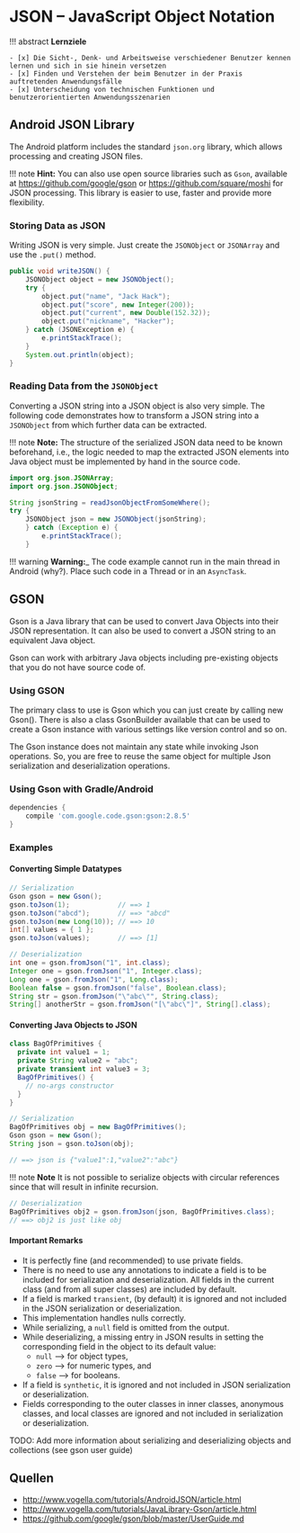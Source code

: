 # JSON – JavaScript Object Notation


!!! abstract 
    **Lernziele**

    - [x] Die Sicht-, Denk- und Arbeitsweise verschiedener Benutzer kennen lernen und sich in sie hinein versetzen
    - [x] Finden und Verstehen der beim Benutzer in der Praxis auftretenden Anwendungsfälle
    - [x] Unterscheidung von technischen Funktionen und benutzerorientierten Anwendungsszenarien

## Android JSON Library

The Android platform includes the standard `json.org` library, which allows processing and creating JSON files.

!!! note
    __Hint:__ You can also use open source libraries such as `Gson`, available at <https://github.com/google/gson> or <https://github.com/square/moshi> for JSON processing. This library is easier to use, faster and provide more flexibility.

### Storing Data as JSON

Writing JSON is very simple. Just create the `JSONObject` or `JSONArray` and use the `.put()` method.

``` java
public void writeJSON() {
    JSONObject object = new JSONObject();
    try {
        object.put("name", "Jack Hack");
        object.put("score", new Integer(200));
        object.put("current", new Double(152.32));
        object.put("nickname", "Hacker");
    } catch (JSONException e) {
        e.printStackTrace();
    }
    System.out.println(object);
}
```


### Reading Data from the `JSONObject`

Converting a JSON string into a JSON object is also very simple. The following code demonstrates how to transform a JSON string into a `JSONObject` from which further data can be extracted.

!!! note
    __Note:__ The structure of the serialized JSON data need to be known beforehand, i.e., the logic needed to map the extracted JSON elements into Java object must be implemented by hand in the source code.

```java
import org.json.JSONArray;
import org.json.JSONObject;

String jsonString = readJsonObjectFromSomeWhere(); 
try {
    JSONObject json = new JSONObject(jsonString);
    } catch (Exception e) {
        e.printStackTrace();
    }
```

!!! warning
    __Warning:___ The code example cannot run in the main thread in Android (why?). Place such code in a Thread or in an `AsyncTask`.




## GSON

Gson is a Java library that can be used to convert Java Objects into their JSON representation. It can also be used to convert a JSON string to an equivalent Java object.

Gson can work with arbitrary Java objects including pre-existing objects that you do not have source code of.

### Using GSON

The primary class to use is Gson which you can just create by calling new Gson(). There is also a class GsonBuilder available that can be used to create a Gson instance with various settings like version control and so on.

The Gson instance does not maintain any state while invoking Json operations. So, you are free to reuse the same object for multiple Json serialization and deserialization operations.

### Using Gson with Gradle/Android

``` gradle
dependencies {
    compile 'com.google.code.gson:gson:2.8.5'
}
```

### Examples

#### Converting Simple Datatypes

``` java
// Serialization
Gson gson = new Gson();
gson.toJson(1);            // ==> 1
gson.toJson("abcd");       // ==> "abcd"
gson.toJson(new Long(10)); // ==> 10
int[] values = { 1 };
gson.toJson(values);       // ==> [1]

// Deserialization
int one = gson.fromJson("1", int.class);
Integer one = gson.fromJson("1", Integer.class);
Long one = gson.fromJson("1", Long.class);
Boolean false = gson.fromJson("false", Boolean.class);
String str = gson.fromJson("\"abc\"", String.class);
String[] anotherStr = gson.fromJson("[\"abc\"]", String[].class);
```

#### Converting Java Objects to JSON

``` java
class BagOfPrimitives {
  private int value1 = 1;
  private String value2 = "abc";
  private transient int value3 = 3;
  BagOfPrimitives() {
    // no-args constructor
  }
}

// Serialization
BagOfPrimitives obj = new BagOfPrimitives();
Gson gson = new Gson();
String json = gson.toJson(obj);  

// ==> json is {"value1":1,"value2":"abc"}
```

!!! note
    **Note** It is not possible to serialize objects with circular references since that will result in infinite recursion.

```java
// Deserialization
BagOfPrimitives obj2 = gson.fromJson(json, BagOfPrimitives.class);
// ==> obj2 is just like obj
```

#### Important Remarks

* It is perfectly fine (and recommended) to use private fields.
* There is no need to use any annotations to indicate a field is to be included for serialization and deserialization. All fields in the current class (and from all super classes) are included by default.
* If a field is marked `transient`, (by default) it is ignored and not included in the JSON serialization or deserialization.
* This implementation handles nulls correctly.
* While serializing, a `null` field is omitted from the output.
* While deserializing, a missing entry in JSON results in setting the corresponding field in the object to its default value: 
    * `null` --> for object types, 
    * `zero` --> for numeric types, and 
    * `false` --> for booleans.
* If a field is `synthetic`, it is ignored and not included in JSON serialization or deserialization.
* Fields corresponding to the outer classes in inner classes, anonymous classes, and local classes are ignored and not included in serialization or deserialization.

TODO: Add more information about serializing and deserializing objects and collections (see gson user guide)


## Quellen

* <http://www.vogella.com/tutorials/AndroidJSON/article.html>
* <http://www.vogella.com/tutorials/JavaLibrary-Gson/article.html>
* <https://github.com/google/gson/blob/master/UserGuide.md>